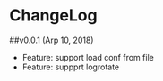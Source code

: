 # ChangeLog

##v0.0.1 (Arp 10, 2018)
- Feature: support load conf from file
- Feature: suppprt logrotate